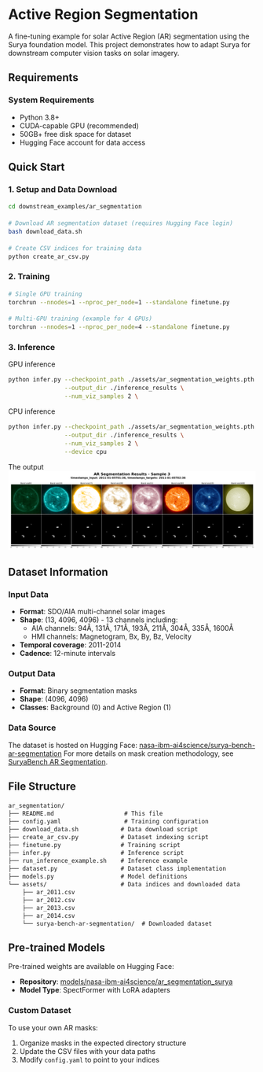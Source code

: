 # Active Region Segmentation

A fine-tuning example for solar Active Region (AR) segmentation using the Surya foundation model. This project demonstrates how to adapt Surya for downstream computer vision tasks on solar imagery.


## Requirements

### System Requirements
- Python 3.8+
- CUDA-capable GPU (recommended)
- 50GB+ free disk space for dataset
- Hugging Face account for data access


## Quick Start

### 1. Setup and Data Download
```bash
cd downstream_examples/ar_segmentation

# Download AR segmentation dataset (requires Hugging Face login)
bash download_data.sh

# Create CSV indices for training data
python create_ar_csv.py
```

### 2. Training
```bash
# Single GPU training
torchrun --nnodes=1 --nproc_per_node=1 --standalone finetune.py

# Multi-GPU training (example for 4 GPUs)
torchrun --nnodes=1 --nproc_per_node=4 --standalone finetune.py
```

### 3. Inference

GPU inference
```bash
python infer.py --checkpoint_path ./assets/ar_segmentation_weights.pth \
                --output_dir ./inference_results \
                --num_viz_samples 2 \
```

CPU inference
```bash
python infer.py --checkpoint_path ./assets/ar_segmentation_weights.pth \
                --output_dir ./inference_results \
                --num_viz_samples 2 \
                --device cpu
```


The output ![Sample output of Surya for 2014-01-07](../../assets/ar_seg_results.png)
## Dataset Information

### Input Data
- **Format**: SDO/AIA multi-channel solar images
- **Shape**: (13, 4096, 4096) - 13 channels including:
  - AIA channels: 94Å, 131Å, 171Å, 193Å, 211Å, 304Å, 335Å, 1600Å
  - HMI channels: Magnetogram, Bx, By, Bz, Velocity
- **Temporal coverage**: 2011-2014
- **Cadence**: 12-minute intervals

### Output Data
- **Format**: Binary segmentation masks
- **Shape**: (4096, 4096)
- **Classes**: Background (0) and Active Region (1)

### Data Source
The dataset is hosted on Hugging Face: [nasa-ibm-ai4science/surya-bench-ar-segmentation](https://huggingface.co/datasets/nasa-ibm-ai4science/surya-bench-ar-segmentation)
For more details on mask creation methodology, see [SuryaBench AR Segmentation](https://github.com/NASA-IMPACT/SuryaBench/tree/main/ar_segmentation).

## File Structure

```
ar_segmentation/
├── README.md                    # This file
├── config.yaml                  # Training configuration
├── download_data.sh            # Data download script
├── create_ar_csv.py            # Dataset indexing script
├── finetune.py                 # Training script
├── infer.py                    # Inference script
├── run_inference_example.sh    # Inference example
├── dataset.py                  # Dataset class implementation
├── models.py                   # Model definitions
└── assets/                     # Data indices and downloaded data
    ├── ar_2011.csv
    ├── ar_2012.csv
    ├── ar_2013.csv
    ├── ar_2014.csv
    └── surya-bench-ar-segmentation/  # Downloaded dataset
```

## Pre-trained Models

Pre-trained weights are available on Hugging Face:
- **Repository**: [models/nasa-ibm-ai4science/ar_segmentation_surya](https://huggingface.co/nasa-ibm-ai4science/ar_segmentation_surya)
- **Model Type**: SpectFormer with LoRA adapters

### Custom Dataset
To use your own AR masks:

1. Organize masks in the expected directory structure
2. Update the CSV files with your data paths
3. Modify `config.yaml` to point to your indices
